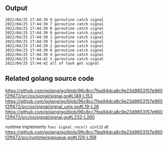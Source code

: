 ## Output
```
2022/04/25 17:44:39 9 goroutine catch signal
2022/04/25 17:44:39 7 goroutine catch signal
2022/04/25 17:44:39 0 goroutine catch signal
2022/04/25 17:44:39 8 goroutine catch signal
2022/04/25 17:44:39 1 goroutine catch signal
2022/04/25 17:44:39 3 goroutine catch signal
2022/04/25 17:44:39 2 goroutine catch signal
2022/04/25 17:44:39 6 goroutine catch signal
2022/04/25 17:44:39 4 goroutine catch signal
2022/04/25 17:44:42 5 goroutine catch signal
2022/04/25 17:44:42 all of task get signal
```

## Related golang source code
https://github.com/golang/go/blob/96c8cc7fea94dca8c9e23d9653157e960f2ff472/src/os/signal/signal.go#L149-L153
https://github.com/golang/go/blob/96c8cc7fea94dca8c9e23d9653157e960f2ff472/src/os/signal/signal_unix.go#L19-L28
https://github.com/golang/go/blob/96c8cc7fea94dca8c9e23d9653157e960f2ff472/src/os/signal/signal.go#L232-L260

runtime implements `func signal_recv() uint32` at
https://github.com/golang/go/blob/96c8cc7fea94dca8c9e23d9653157e960f2ff472/src/runtime/sigqueue.go#L126-L168
